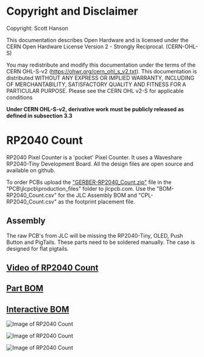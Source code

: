 # Copyright and Disclaimer
Copyright: Scott Hanson

This documentation describes Open Hardware and is licensed under the CERN Open Hardware License Version 2 - Strongly Reciprocal. (CERN-OHL-S)

You may redistribute and modify this documentation under the terms of the CERN OHL-S-v2 (https://ohwr.org/cern_ohl_s_v2.txt). This documentation is distributed WITHOUT ANY EXPRESS OR IMPLIED WARRANTY, INCLUDING OF MERCHANTABILITY, SATISFACTORY QUALITY AND FITNESS FOR A PARTICULAR PURPOSE. Please see the CERN OHL v2-S for applicable conditions

**Under CERN OHL-S-v2, derivative work must be publicly released as defined in subsection 3.3**

# RP2040 Count

RP2040 Pixel Counter is a 'pocket' Pixel Counter. It uses a Waveshare RP2040-Tiny Development Board.  All the design files are open source and available on github.

To order PCBs upload the ["GERBER-RP2040_Count.zip"](https://github.com/computergeek1507/RP2040_Count/raw/main/PCB/jlcpcb/production_files/GERBER-RP2040_Count.zip) file in the "PCB\jlcpcb\production_files" folder to jlcpcb.com. Use the "BOM-RP2040_Count.csv" for the JLC Assembly BOM and "CPL-RP2040_Count.csv" as the footprint placement file.

## Assembly

The raw PCB's from JLC will be missing the RP2040-Tiny, OLED, Push Button and PigTails. These parts need to be soldered manually. The case is designed for flat pigtails.


## [Video of RP2040 Count](https://youtu.be/7ThN9TBFA-g)

## [Part BOM](https://github.com/computergeek1507/RP2040_Count/raw/main/PCB/RP2040_Count_BOM.ods)

## [Interactive BOM](https://computergeek1507.github.io/RP2040_Count/PCB/bom/ibom)

![Image of RP2040 Count](https://github.com/computergeek1507/RP2040_Count/raw/main/PXL_20240302_150726946.jpg)

![Image of RP2040 Count](https://github.com/computergeek1507/RP2040_Count/raw/main/Case/Case.bmp)

![Image of RP2040 Count](https://github.com/computergeek1507/RP2040_Count/raw/main/PCB/RP2040_Count.png)
